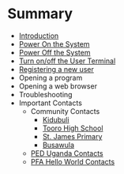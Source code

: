 # Summary

* [Introduction](README.md)
* [Power On the System](manual/power_on.md)
* [Power Off the System](manual/power_off.md)
* [Turn on/off the User Terminal](manual/topbox.md)
* [Registering a new user](manual/register.md)
* Opening a program
* Opening a web browser
* Troubleshooting
* Important Contacts
   * Community Contacts
       * [Kidubuli](contacts/kidubuli.md)
       * [Tooro High School](contacts/tooro.md)
       * [St. James Primary](contacts/st_james.md)
       * [Busawula](contacts/busawula.md)
   * [PED Uganda Contacts](contacts/ped.md)
   * [PFA Hello World Contacts](contacts/pfa.md)

